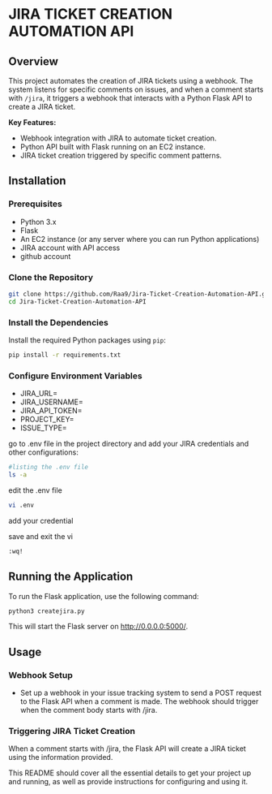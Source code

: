 # JIRA TICKET CREATION AUTOMATION API

## Overview

This project automates the creation of JIRA tickets using a webhook. The system listens for specific comments on issues, and when a comment starts with `/jira`, it triggers a webhook that interacts with a Python Flask API to create a JIRA ticket.

**Key Features:**
- Webhook integration with JIRA to automate ticket creation.
- Python API built with Flask running on an EC2 instance.
- JIRA ticket creation triggered by specific comment patterns.

## Installation

### Prerequisites

- Python 3.x
- Flask
- An EC2 instance (or any server where you can run Python applications)
- JIRA account with API access
- github account

### Clone the Repository

```bash
git clone https://github.com/Raa9/Jira-Ticket-Creation-Automation-API.git
cd Jira-Ticket-Creation-Automation-API
```

### Install the Dependencies

Install the required Python packages using `pip`:

```bash
pip install -r requirements.txt
```

### Configure Environment Variables

- JIRA_URL=<your-jira-instance-url>
- JIRA_USERNAME=<your-jira-username>
- JIRA_API_TOKEN=<your-jira-api-token>
- PROJECT_KEY=<your-jira-project-key>
- ISSUE_TYPE=<default-issue-type>

go to .env file in the project directory and add your JIRA credentials and other configurations:

```bash
#listing the .env file
ls -a
```

edit the .env file
```bash
vi .env
```
add your credential 

save and exit the vi
```bash
:wq!
```

## Running the Application

To run the Flask application, use the following command:
```bash
python3 createjira.py
```
This will start the Flask server on http://0.0.0.0:5000/.

## Usage

### Webhook Setup

- Set up a webhook in your issue tracking system to send a POST request to the Flask API when a comment is made. The webhook should trigger when the comment body starts with /jira.

### Triggering JIRA Ticket Creation
When a comment starts with /jira, the Flask API will create a JIRA ticket using the information provided.


This README should cover all the essential details to get your project up and running, as well as provide instructions for configuring and using it.



